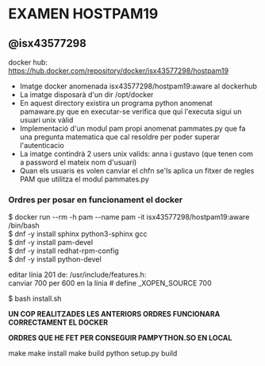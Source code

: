 # EXAMEN HOSTPAM19  
## @isx43577298  

docker hub: https://hub.docker.com/repository/docker/isx43577298/hostpam19


+ Imatge docker anomenada isx43577298/hostpam19:aware al dockerhub  
+ La imatge disposarà d'un dir /opt/docker  
+ En aquest directory existira un programa python anomenat pamaware.py que en executar-se verifica que qui l'executa sigui un usuari unix vàlid  
+ Implementació d'un modul pam propi anomenat pammates.py que fa una pregunta matematica que cal resoldre per poder superar l'autenticacio
+ La imatge contindrà 2 users unix valids: anna i gustavo (que tenen com a password el mateix nom d'usuari)  
+ Quan els usuaris es volen canviar el chfn se'ls aplica un fitxer de regles PAM que utilitza el modul pammates.py

### Ordres per posar en funcionament el docker

$ docker run --rm -h pam --name pam -it isx43577298/hostpam19:aware /bin/bash  
$ dnf -y install sphinx python3-sphinx gcc  
$ dnf -y install pam-devel  
$ dnf -y install redhat-rpm-config  
$ dnf -y install python-devel  

editar línia 201 de: /usr/include/features.h:  
canviar 700 per 600 en la línia # define _XOPEN_SOURCE 700

$ bash install.sh

__UN COP REALITZADES LES ANTERIORS ORDRES FUNCIONARA CORRECTAMENT EL DOCKER__

__ORDRES QUE HE FET PER CONSEGUIR PAMPYTHON.SO EN LOCAL__

make
make install
make build
python setup.py build
